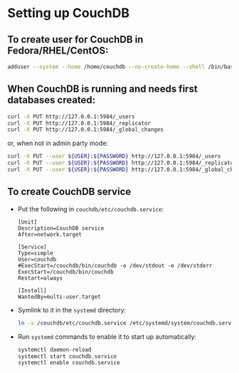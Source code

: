 # Setting up CouchDB
## To create user for CouchDB in Fedora/RHEL/CentOS:
```bash
adduser --system --home /home/couchdb --no-create-home --shell /bin/bash --user-group --comment "CouchDB Administrator" couchdb
```
## When CouchDB is running and needs first databases created:
```bash
curl -X PUT http://127.0.0.1:5984/_users
curl -X PUT http://127.0.0.1:5984/_replicator
curl -X PUT http://127.0.0.1:5984/_global_changes
```
or, when not in admin party mode:
```bash
curl -X PUT --user ${USER}:${PASSWORD} http://127.0.0.1:5984/_users
curl -X PUT --user ${USER}:${PASSWORD} http://127.0.0.1:5984/_replicator
curl -X PUT --user ${USER}:${PASSWORD} http://127.0.0.1:5984/_global_changes
```

## To create CouchDB service
- Put the following in `couchdb/etc/couchdb.service`:
  ```
  [Unit]
  Description=CouchDB service
  After=network.target
  
  [Service]
  Type=simple
  User=couchdb
  #ExecStart=/couchdb/bin/couchdb -o /dev/stdout -e /dev/stderr
  ExecStart=/couchdb/bin/couchdb
  Restart=always
  
  [Install]
  WantedBy=multi-user.target
  ```

- Symlink to it in the `systemd` directory:
  ```bash
  ln -s /couchdb/etc/couchdb.service /etc/systemd/system/couchdb.service
  ```

- Run `systemd` commands to enable it to start up automatically:
  ```bash
  systemctl daemon-reload
  systemctl start couchdb.service
  systemctl enable couchdb.service
  ```

